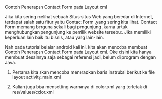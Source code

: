 Contoh Penerapan Contact Form pada Layout xml

Jika kita sering melihat sebuah Situs-situs Web yang beredar di Internet, terdapat salah satu fitur yaitu Contact Form ,yang sering kita lihat. Contact Form memang berguna sekali bagi pengunjung ,karna untuk menghubungkan pengunjung ke pemilik website tersebut. Jika memiliki keperluan lain baik itu bisnis, atau yang lain-lain.

Nah pada tutorial belajar android kali ini, kita akan mencoba membuat Contoh Penerapan Contact Form pada Layout xml. Oke disini kita hanya membuat desainnya saja sebagai referensi jadi, belum di program dengan Java.

1. Pertama kita akan mencoba menerapkan baris instruksi berikut ke file layout activity_main.xml

2. Kalian juga bisa mensetting warnanya di color.xml yang terletak di res/values/color.xml